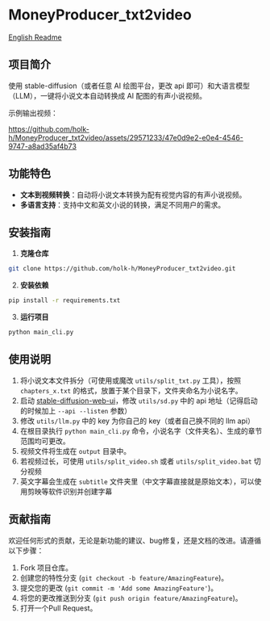 # MoneyProducer_txt2video

[English Readme](resource/readme_english.md)

## 项目简介

使用 stable-diffusion（或者任意 AI 绘图平台，更改 api 即可）和大语言模型（LLM），一键将小说文本自动转换成 AI 配图的有声小说视频。

示例输出视频：


https://github.com/holk-h/MoneyProducer_txt2video/assets/29571233/47e0d9e2-e0e4-4546-9747-a8ad35af4b73



## 功能特色

- **文本到视频转换**：自动将小说文本转换为配有视觉内容的有声小说视频。
- **多语言支持**：支持中文和英文小说的转换，满足不同用户的需求。

## 安装指南

1. **克隆仓库**

```bash
git clone https://github.com/holk-h/MoneyProducer_txt2video.git
```

2. **安装依赖**

```bash
pip install -r requirements.txt
```

3. **运行项目**

```bash
python main_cli.py
```

## 使用说明

1. 将小说文本文件拆分（可使用或魔改 `utils/split_txt.py` 工具），按照 `chapters_x.txt` 的格式，放置于某个目录下，文件夹命名为小说名字。
2. 启动 [stable-diffusion-web-ui](https://github.com/AUTOMATIC1111/stable-diffusion-webui)，修改 `utils/sd.py` 中的 api 地址（记得启动的时候加上 `--api --listen` 参数）
3. 修改 `utils/llm.py` 中的 key 为你自己的 key（或者自己换不同的 llm api）
4. 在根目录执行 `python main_cli.py` 命令，小说名字（文件夹名）、生成的章节范围均可更改。
5. 视频文件将生成在 `output` 目录中。
6. 若视频过长，可使用 `utils/split_video.sh` 或者 `utils/split_video.bat` 切分视频
7. 英文字幕会生成在 `subtitle` 文件夹里（中文字幕直接就是原始文本），可以使用剪映等软件识别并创建字幕

## 贡献指南

欢迎任何形式的贡献，无论是新功能的建议、bug修复，还是文档的改进。请遵循以下步骤：

1. Fork 项目仓库。
2. 创建您的特性分支 (`git checkout -b feature/AmazingFeature`)。
3. 提交您的更改 (`git commit -m 'Add some AmazingFeature'`)。
4. 将您的更改推送到分支 (`git push origin feature/AmazingFeature`)。
5. 打开一个Pull Request。

